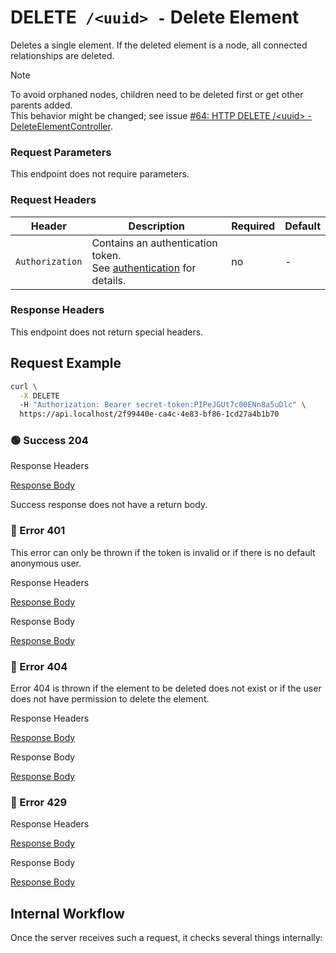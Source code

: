 # <span class="method-delete">DELETE</span>` /<uuid> -` Delete Element

<!-- panels:start -->
<!-- div:left-panel -->

Deletes a single element. If the deleted element is a node, all connected relationships are deleted.

> [!NOTE]
> To avoid orphaned nodes, children need to be deleted first or get other parents added.  
> This behavior might be changed; see issue [#64: HTTP DELETE /&lt;uuid&gt; - DeleteElementController](https://github.com/ember-nexus/api/issues/64).

### Request Parameters

This endpoint does not require parameters.

### Request Headers

<div class="table-request-headers">

| Header          | Description                                                                                                       | Required | Default |
|-----------------|-------------------------------------------------------------------------------------------------------------------|----------|---------|
| `Authorization` | Contains an authentication token. <br />See [authentication](/concepts/authentication) for details.               | no       | -       |

</div>

### Response Headers

This endpoint does not return special headers.

## Request Example

```bash
curl \
  -X DELETE
  -H "Authorization: Bearer secret-token:PIPeJGUt7c00ENn8a5uDlc" \
  https://api.localhost/2f99440e-ca4c-4e83-bf86-1cd27a4b1b70
```

<!-- tabs:start -->

### **🟢 Success 204**

<div class="code-title auto-refresh">Response Headers</div>

[Response Body](./delete-element/204-response-header.txt ':include :type=code')

Success response does not have a return body.

### **🔴 Error 401**

This error can only be thrown if the token is invalid or if there is no default anonymous user.

<div class="code-title auto-refresh">Response Headers</div>

[Response Body](./delete-element/401-response-header.txt ':include :type=code')

<div class="code-title auto-refresh">Response Body</div>

[Response Body](./delete-element/401-response-body.json ':include :type=code problem+json')

### **🔴 Error 404**

Error 404 is thrown if the element to be deleted does not exist or if the user does not have permission to delete the
element.

<div class="code-title auto-refresh">Response Headers</div>

[Response Body](./delete-element/404-response-header.txt ':include :type=code')

<div class="code-title auto-refresh">Response Body</div>

[Response Body](./delete-element/404-response-body.json ':include :type=code problem+json')

### **🔴 Error 429**

<div class="code-title">Response Headers</div>

[Response Body](./delete-element/429-response-header.txt ':include :type=code')

<div class="code-title">Response Body</div>

[Response Body](./delete-element/429-response-body.json ':include :type=code problem+json')

<!-- tabs:end -->

<!-- div:right-panel -->

## Internal Workflow

Once the server receives such a request, it checks several things internally:

<div id="graph-container-1" class="graph-container" style="height:1200px"></div>

<!-- panels:end -->

<script>
G6.registerEdge('polyline-edge', {
  draw(cfg, group) {
    const { startPoint, endPoint } = cfg;
    const hgap = Math.abs(endPoint.x - startPoint.x);

    const path = [
      ['M', startPoint.x, startPoint.y],
      [
        'C',
        startPoint.x + hgap / 4,
        startPoint.y,
        endPoint.x - hgap / 2,
        endPoint.y,
        endPoint.x,
        endPoint.y,
      ],
    ];
    const shape = group.addShape('path', {
      attrs: {
        stroke: '#AAB7C4',
        path,
      },
      name: 'path-shape',
    });
    const midPoint = {
      x: (startPoint.x + endPoint.x) / 2,
      y: (startPoint.y + endPoint.y) / 2,
    };
    const label = group.addShape('text', {
      attrs: {
        text: cfg.label + '###########',
        x: midPoint.x,
        y: midPoint.y,
        textAlign: 'center',
        textBaseline: 'middle',
        fill: '#000',
        fontSize: 14,
      },
      name: 'label-shape',
    });
    return shape;
  },
});
renderWorkflow(document.getElementById('graph-container-1'), {
  nodes: [
    { id: 'init', ...workflowStart, label: 'server receives DELETE-request' },
    { id: 'checkToken', ...workflowDecision, label: 'does request contain token?' },
    { id: 'noTokenAction', ...workflowStep, label: "use default anonymous\nuser for auth" },
    { id: 'checkTokenValidity', ...workflowDecision, label: 'is token valid?' },
    { id: 'checkRateLimit', ...workflowDecision, label: "does request exceed\nrate limit?" },
    { id: 'checkExistence', ...workflowDecision, label: 'does element exist?' },
    { id: 'checkAccess', ...workflowDecision, label: 'has user permission\nto delete element?' },
    { id: 'deleteElement', ...workflowStep, label: 'delete element' },
    { id: 'error401', ...workflowEndError, label: "return 401" },
    { id: 'error404', ...workflowEndError, label: "return 404" },
    { id: 'error429', ...workflowEndError, label: 'return 429' },
    { id: 'success204', ...workflowEndSuccess , label: "return 204"},
  ],
  edges: [
    { source: 'init', target: 'checkToken', label: '' },
    { source: 'checkToken', target: 'checkTokenValidity', label: 'yes' },
    { source: 'checkToken', target: 'noTokenAction', label: 'no' },
    { source: 'checkTokenValidity', target: 'checkRateLimit', label: 'yes' },
    { source: 'checkTokenValidity', target: 'error401', label: 'no' },
    { source: 'checkRateLimit', target: 'checkExistence', label: 'no' },
    { source: 'checkRateLimit', target: 'error429', label: 'yes' },
    { source: 'checkExistence', target: 'checkAccess', label: 'yes' },
    { source: 'checkExistence', target: 'error404', label: 'no' },
    { source: 'checkAccess', target: 'deleteElement', label: 'yes' },
    { source: 'checkAccess', target: 'error404', label: 'no' },
    { source: 'deleteElement', target: 'success204' },
    { source: 'noTokenAction', target: 'checkRateLimit', label: '', type2: 'polyline-edge' }
  ],
}, 'TB');
</script>

